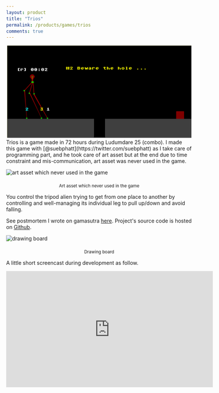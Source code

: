 ```yaml
---
layout: product
title: "Trios"
permalink: /products/games/trios
comments: true
---
```


<center><img src="/assets/images/games/trios.png" alt="Trios"/></center>  
Trios is a game made in 72 hours during Ludumdare 25 (combo). I made this game with [@suebphatt](https://twitter.com/suebphatt) as I take care of programming part, and he took care of art asset but at the end due to time constraint and mis-communication, art asset was never used in the game.

![art asset which never used in the game](https://24.media.tumblr.com/6e4d29057fb97f6cac708357adcec99b/tumblr_mfaeby63Gm1rilxg5o1_500.png)
<center><sub>Art asset which never used in the game</sub></center>

You control the tripod alien trying to get from one place to another by controlling and well-managing its individual leg to pull up/down and avoid falling.

See postmortem I wrote on gamasutra [here](https://www.gamasutra.com/blogs/WasinThonkaew/20121230/184198/Trois__Ludum_Dare_25_Game__Post_Mortem.php). Project's source code is hosted on [Github](https://github.com/haxpor/ld25).

![drawing board](https://media.tumblr.com/a2b2d6e1b0eab1a252863c4d41ee7136/tumblr_inline_mfudxjdj8d1qj5i9r.jpg)
<center><sub>Drawing board</sub></center>

A little short screencast during development as follow.

<center><iframe width="560" height="315" src="https://www.youtube.com/embed/_Rq427T2f9A" frameborder="0" gesture="media" allow="encrypted-media" allowfullscreen></iframe></center>